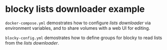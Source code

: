 # blocky lists downloader example

`docker-compose.yml` demostrates how to configure *lists downloader* via environment variables, and to share volumes with a web UI for editing.

`blocky-config.yml` demostrates how to define groups for blocky to read lists from the *lists downloader*.

